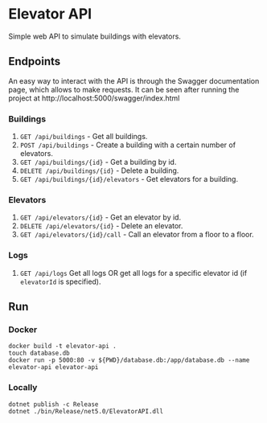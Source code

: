 # Elevator API

Simple web API to simulate buildings with elevators.

## Endpoints

An easy way to interact with the API is through the Swagger documentation page, which allows to make requests.
It can be seen after running the project at http://localhost:5000/swagger/index.html

### Buildings

1. `GET ​/api​/buildings` - Get all buildings.
1. `POST ​/api​/buildings` - Create a building with a certain number of elevators.
1. `GET ​/api​/buildings​/{id}` - Get a building by id.
1. `DELETE ​/api​/buildings​/{id}` - Delete a building.
1. `GET ​/api​/buildings​/{id}​/elevators` - Get elevators for a building.

### Elevators

1. `GET ​/api​/elevators​/{id}` - Get an elevator by id.
1. `DELETE ​/api​/elevators​/{id}` - Delete an elevator.
1. `GET ​/api​/elevators​/{id}​/call` - Call an elevator from a floor to a floor.

### Logs

1. `GET ​/api​/logs` Get all logs OR get all logs for a specific elevator id (if `elevatorId` is specified).

## Run

### Docker

    docker build -t elevator-api .
    touch database.db
    docker run -p 5000:80 -v ${PWD}/database.db:/app/database.db --name elevator-api elevator-api

### Locally

    dotnet publish -c Release
    dotnet ./bin/Release/net5.0/ElevatorAPI.dll
